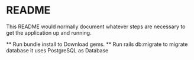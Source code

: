 # README

This README would normally document whatever steps are necessary to get the
application up and running.

** Run bundle install to Download gems.
** Run rails db:migrate to migrate database it uses PostgreSQL as Database

